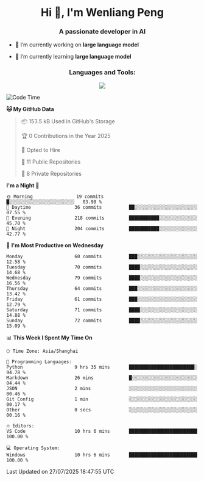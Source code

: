 <h1 align="center">Hi 👋, I'm Wenliang Peng</h1>
<h3 align="center">A passionate developer in AI</h3>

- 🔭 I’m currently working on **large language model**

- 🌱 I’m currently learning **large language model**

<!-- <h3 align="left">Connect with me:</h3> -->
<!-- <p align="left">
</p> -->

<h3 align="center">Languages and Tools:</h3>
<p align="center">
  <a href="https://skillicons.dev">
    <img src="https://skillicons.dev/icons?i=cpp,ros,docker,azure,git,linux,py,pytorch,cmake,githubactions,powershell,md&perline=6" />
  </a>
</p>


<!-- <p><img align="center" src="https://github-readme-stats.vercel.app/api/top-langs?username=bpwl0121&show_icons=true&locale=en&layout=compact" alt="bpwl0121" /></p> -->

<!-- <p><img align="center" src="https://github-readme-streak-stats.herokuapp.com/?user=bpwl0121&" alt="bpwl0121" /></p> -->

<!--START_SECTION:waka-->
![Code Time](http://img.shields.io/badge/Code%20Time-322%20hrs%2034%20mins-blue)

**🐱 My GitHub Data** 

> 📦 153.5 kB Used in GitHub's Storage 
 > 
> 🏆 0 Contributions in the Year 2025
 > 
> 💼 Opted to Hire
 > 
> 📜 11 Public Repositories 
 > 
> 🔑 8 Private Repositories 
 > 
**I'm a Night 🦉** 

```text
🌞 Morning                19 commits          █░░░░░░░░░░░░░░░░░░░░░░░░   03.98 % 
🌆 Daytime                36 commits          ██░░░░░░░░░░░░░░░░░░░░░░░   07.55 % 
🌃 Evening                218 commits         ███████████░░░░░░░░░░░░░░   45.70 % 
🌙 Night                  204 commits         ███████████░░░░░░░░░░░░░░   42.77 % 
```
📅 **I'm Most Productive on Wednesday** 

```text
Monday                   60 commits          ███░░░░░░░░░░░░░░░░░░░░░░   12.58 % 
Tuesday                  70 commits          ████░░░░░░░░░░░░░░░░░░░░░   14.68 % 
Wednesday                79 commits          ████░░░░░░░░░░░░░░░░░░░░░   16.56 % 
Thursday                 64 commits          ███░░░░░░░░░░░░░░░░░░░░░░   13.42 % 
Friday                   61 commits          ███░░░░░░░░░░░░░░░░░░░░░░   12.79 % 
Saturday                 71 commits          ████░░░░░░░░░░░░░░░░░░░░░   14.88 % 
Sunday                   72 commits          ████░░░░░░░░░░░░░░░░░░░░░   15.09 % 
```


📊 **This Week I Spent My Time On** 

```text
🕑︎ Time Zone: Asia/Shanghai

💬 Programming Languages: 
Python                   9 hrs 35 mins       ████████████████████████░   94.78 % 
Markdown                 26 mins             █░░░░░░░░░░░░░░░░░░░░░░░░   04.44 % 
JSON                     2 mins              ░░░░░░░░░░░░░░░░░░░░░░░░░   00.46 % 
Git Config               1 min               ░░░░░░░░░░░░░░░░░░░░░░░░░   00.17 % 
Other                    0 secs              ░░░░░░░░░░░░░░░░░░░░░░░░░   00.16 % 

🔥 Editors: 
VS Code                  10 hrs 6 mins       █████████████████████████   100.00 % 

💻 Operating System: 
Windows                  10 hrs 6 mins       █████████████████████████   100.00 % 
```


 Last Updated on 27/07/2025 18:47:55 UTC
<!--END_SECTION:waka-->
